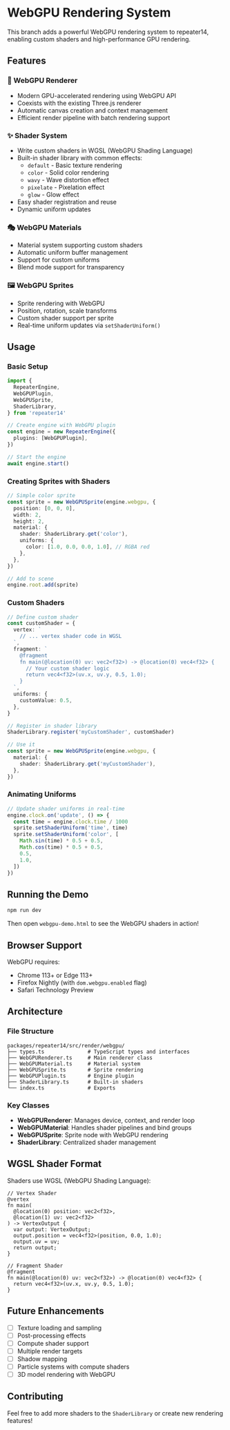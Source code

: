 # WebGPU Rendering System

This branch adds a powerful WebGPU rendering system to repeater14, enabling custom shaders and high-performance GPU rendering.

## Features

### 🎨 WebGPU Renderer
- Modern GPU-accelerated rendering using WebGPU API
- Coexists with the existing Three.js renderer
- Automatic canvas creation and context management
- Efficient render pipeline with batch rendering support

### ✨ Shader System
- Write custom shaders in WGSL (WebGPU Shading Language)
- Built-in shader library with common effects:
  - `default` - Basic texture rendering
  - `color` - Solid color rendering
  - `wavy` - Wave distortion effect
  - `pixelate` - Pixelation effect
  - `glow` - Glow effect
- Easy shader registration and reuse
- Dynamic uniform updates

### 🎭 WebGPU Materials
- Material system supporting custom shaders
- Automatic uniform buffer management
- Support for custom uniforms
- Blend mode support for transparency

### 🖼️ WebGPU Sprites
- Sprite rendering with WebGPU
- Position, rotation, scale transforms
- Custom shader support per sprite
- Real-time uniform updates via `setShaderUniform()`

## Usage

### Basic Setup

```typescript
import {
  RepeaterEngine,
  WebGPUPlugin,
  WebGPUSprite,
  ShaderLibrary,
} from 'repeater14'

// Create engine with WebGPU plugin
const engine = new RepeaterEngine({
  plugins: [WebGPUPlugin],
})

// Start the engine
await engine.start()
```

### Creating Sprites with Shaders

```typescript
// Simple color sprite
const sprite = new WebGPUSprite(engine.webgpu, {
  position: [0, 0, 0],
  width: 2,
  height: 2,
  material: {
    shader: ShaderLibrary.get('color'),
    uniforms: {
      color: [1.0, 0.0, 0.0, 1.0], // RGBA red
    },
  },
})

// Add to scene
engine.root.add(sprite)
```

### Custom Shaders

```typescript
// Define custom shader
const customShader = {
  vertex: `
    // ... vertex shader code in WGSL
  `,
  fragment: `
    @fragment
    fn main(@location(0) uv: vec2<f32>) -> @location(0) vec4<f32> {
      // Your custom shader logic
      return vec4<f32>(uv.x, uv.y, 0.5, 1.0);
    }
  `,
  uniforms: {
    customValue: 0.5,
  },
}

// Register in shader library
ShaderLibrary.register('myCustomShader', customShader)

// Use it
const sprite = new WebGPUSprite(engine.webgpu, {
  material: {
    shader: ShaderLibrary.get('myCustomShader'),
  },
})
```

### Animating Uniforms

```typescript
// Update shader uniforms in real-time
engine.clock.on('update', () => {
  const time = engine.clock.time / 1000
  sprite.setShaderUniform('time', time)
  sprite.setShaderUniform('color', [
    Math.sin(time) * 0.5 + 0.5,
    Math.cos(time) * 0.5 + 0.5,
    0.5,
    1.0,
  ])
})
```

## Running the Demo

```bash
npm run dev
```

Then open `webgpu-demo.html` to see the WebGPU shaders in action!

## Browser Support

WebGPU requires:
- Chrome 113+ or Edge 113+
- Firefox Nightly (with `dom.webgpu.enabled` flag)
- Safari Technology Preview

## Architecture

### File Structure

```
packages/repeater14/src/render/webgpu/
├── types.ts              # TypeScript types and interfaces
├── WebGPURenderer.ts     # Main renderer class
├── WebGPUMaterial.ts     # Material system
├── WebGPUSprite.ts       # Sprite rendering
├── WebGPUPlugin.ts       # Engine plugin
├── ShaderLibrary.ts      # Built-in shaders
└── index.ts              # Exports
```

### Key Classes

- **WebGPURenderer**: Manages device, context, and render loop
- **WebGPUMaterial**: Handles shader pipelines and bind groups
- **WebGPUSprite**: Sprite node with WebGPU rendering
- **ShaderLibrary**: Centralized shader management

## WGSL Shader Format

Shaders use WGSL (WebGPU Shading Language):

```wgsl
// Vertex Shader
@vertex
fn main(
  @location(0) position: vec2<f32>,
  @location(1) uv: vec2<f32>
) -> VertexOutput {
  var output: VertexOutput;
  output.position = vec4<f32>(position, 0.0, 1.0);
  output.uv = uv;
  return output;
}

// Fragment Shader
@fragment
fn main(@location(0) uv: vec2<f32>) -> @location(0) vec4<f32> {
  return vec4<f32>(uv.x, uv.y, 0.5, 1.0);
}
```

## Future Enhancements

- [ ] Texture loading and sampling
- [ ] Post-processing effects
- [ ] Compute shader support
- [ ] Multiple render targets
- [ ] Shadow mapping
- [ ] Particle systems with compute shaders
- [ ] 3D model rendering with WebGPU

## Contributing

Feel free to add more shaders to the `ShaderLibrary` or create new rendering features!
